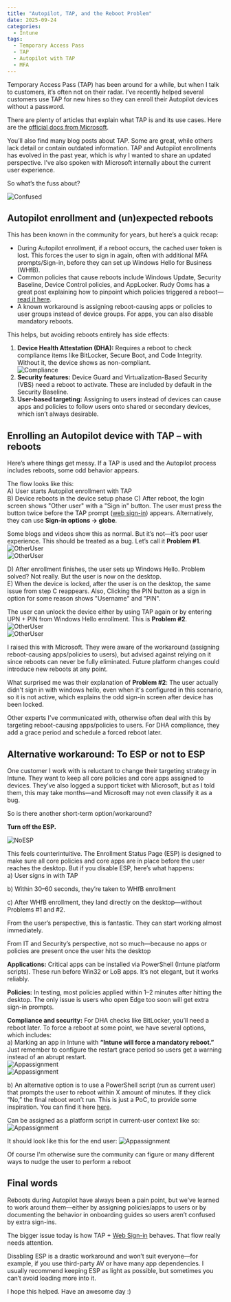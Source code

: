 ```yaml
---
title: "Autopilot, TAP, and the Reboot Problem"
date: 2025-09-24
categories:
  - Intune
tags:
  - Temporary Access Pass
  - TAP
  - Autopilot with TAP
  - MFA
---
```


Temporary Access Pass (TAP) has been around for a while, but when I talk to customers, it’s often not on their radar. I’ve recently helped several customers use TAP for new hires so they can enroll their Autopilot devices without a password.

There are plenty of articles that explain what TAP is and its use cases. Here are the [official docs from Microsoft](https://learn.microsoft.com/en-us/entra/identity/authentication/howto-authentication-temporary-access-pass).

You’ll also find many blog posts about TAP. Some are great, while others lack detail or contain outdated information. TAP and Autopilot enrollments has evolved in the past year, which is why I wanted to share an updated perspective. I’ve also spoken with Microsoft internally about the current user experience.

So what’s the fuss about?

![Confused](/assets/images/2025-09-26-TAP-And-Autopilot/ConfusedUser.png?raw=true "Confused User")

## Autopilot enrollment and (un)expected reboots

This has been known in the community for years, but here’s a quick recap:

* During Autopilot enrollment, if a reboot occurs, the cached user token is lost. This forces the user to sign in again, often with additional MFA prompts/Sign-in, before they can set up Windows Hello for Business (WHfB).
* Common policies that cause reboots include Windows Update, Security Baseline, Device Control policies, and AppLocker. Rudy Ooms has a great post explaining how to pinpoint which policies triggered a reboot—[read it here](https://patchmypc.com/blog/autopilot-unexpected-reboot-what-really-triggers-a-device-restart-and-how-to-fix-it/).
* A known workaround is assigning reboot-causing apps or policies to user groups instead of device groups. For apps, you can also disable mandatory reboots.

This helps, but avoiding reboots entirely has side effects:

1. **Device Health Attestation (DHA):** Requires a reboot to check compliance items like BitLocker, Secure Boot, and Code Integrity. Without it, the device shows as non-compliant.  
   ![Compliance](/assets/images/2025-09-26-TAP-And-Autopilot/DHA-Bitlocker.png?raw=true "Compliance Policy DHA")
2. **Security features:** Device Guard and Virtualization-Based Security (VBS) need a reboot to activate. These are included by default in the Security Baseline.
3. **User-based targeting:** Assigning to users instead of devices can cause apps and policies to follow users onto shared or secondary devices, which isn’t always desirable.

## Enrolling an Autopilot device with TAP – with reboots

Here’s where things get messy. If a TAP is used and the Autopilot process includes reboots, some odd behavior appears.

The flow looks like this:  
A) User starts Autopilot enrollment with TAP  
B) Device reboots in the device setup phase
C) After reboot, the login screen shows "Other user" with a "Sign in" button. The user must press the button twice before the TAP prompt ([web sign-in](https://learn.microsoft.com/en-us/windows/security/identity-protection/web-sign-in/?tabs=intune)) appears. Alternatively, they can use **Sign-in options → globe**.

Some blogs and videos show this as normal. But it’s not—it’s poor user experience. This should be treated as a bug. Let’s call it **Problem #1**.  
![OtherUser](/assets/images/2025-09-26-TAP-And-Autopilot/OtherUser-1.png?raw=true "Other User - Sign in screen")  
![OtherUser](/assets/images/2025-09-26-TAP-And-Autopilot/OtherUser-2.png?raw=true "Other User - Sign in screen")

D) After enrollment finishes, the user sets up Windows Hello. Problem solved? Not really. But the user is now on the desktop.  
E) When the device is locked, after the user is on the desktop, the same issue from step C reappears. Also, Clicking the PIN button as a sign in option for some reason shows "Username" and "PIN".

The user can unlock the device either by using TAP again or by entering UPN + PIN from Windows Hello enrollment. This is **Problem #2**.  
![OtherUser](/assets/images/2025-09-26-TAP-And-Autopilot/OtherUser-LockScreen-1.png?raw=true "Other User - Lockscreen")  
![OtherUser](/assets/images/2025-09-26-TAP-And-Autopilot/OtherUser-LockScreen-UserPass.png?raw=true "Other User - Lockscreen")

I raised this with Microsoft. They were aware of the workaround (assigning reboot-causing apps/policies to users), but advised against relying on it since reboots can never be fully eliminated. Future platform changes could introduce new reboots at any point.

What surprised me was their explanation of **Problem #2**: The user actually didn't sign in with windows hello, even when it's configured in this scenario, so it is not active, which explains the odd sign-in screen after device has been locked.

Other experts I've communicated with, otherwise often deal with this by targeting reboot-causing apps/policies to users. For DHA compliance, they add a grace period and schedule a forced reboot later.

## Alternative workaround: To ESP or not to ESP

One customer I work with is reluctant to change their targeting strategy in Intune. They want to keep all core policies and core apps assigned to devices. They’ve also logged a support ticket with Microsoft, but as I told them, this may take months—and Microsoft may not even classify it as a bug.

So is there another short-term option/workaround?

**Turn off the ESP.**

![NoESP](/assets/images/2025-09-26-TAP-And-Autopilot/NoESP.png?raw=true "Turn ESP Off")

This feels counterintuitive. The Enrollment Status Page (ESP) is designed to make sure all core policies and core apps are in place before the user reaches the desktop. But if you disable ESP, here’s what happens:  
a) User signs in with TAP  

b) Within 30–60 seconds, they’re taken to WHfB enrollment

c) After WHfB enrollment, they land directly on the desktop—without Problems #1 and #2.

From the user’s perspective, this is fantastic. They can start working almost immediately.  

From IT and Security’s perspective, not so much—because no apps or policies are present once the user hits the desktop

**Applications:** Critical apps can be installed via PowerShell (Intune platform scripts). These run before Win32 or LoB apps. It’s not elegant, but it works reliably.  

**Policies:** In testing, most policies applied within 1–2 minutes after hitting the desktop. The only issue is users who open Edge too soon will get extra sign-in prompts.  

**Compliance and security:** For DHA checks like BitLocker, you’ll need a reboot later. To force a reboot at some point, we have several options, which includes:  
a) Marking an app in Intune with **“Intune will force a mandatory reboot.”** Just remember to configure the restart grace period so users get a warning instead of an abrupt restart.  
   ![Appassignment](/assets/images/2025-09-26-TAP-And-Autopilot/AppAssignment-1.png?raw=true "App assignment: Mandatory Reboot")  
   ![Appassignment](/assets/images/2025-09-26-TAP-And-Autopilot/AppAssignment-2.png?raw=true "App assignment: Restart Grace Period")

b) An alternative option is to use a PowerShell script (run as current user) that prompts the user to reboot within X amount of minutes. If they click “No,” the final reboot won’t run. This is just a PoC, to provide some inspiration.
 You can find it here [here](https://github.com/thisisevilevil/IntunePublic/blob/main/PowerShell%20Scripts/Prompt-UserReboot.ps1).

 Can be assigned as a platform script in current-user context like so:
 ![Appassignment](/assets/images/2025-09-26-TAP-And-Autopilot/FinishSetup-UserPrompt-Assignment.png?raw=true "Platform script to prompt for reboot")

 It should look like this for the end user:
 ![Appassignment](/assets/images/2025-09-26-TAP-And-Autopilot/FinishSetup-UserPrompt-Reboot.png?raw=true "Platform script to prompt for reboot")

Of course I'm otherwise sure the community can figure or many different ways to nudge the user to perform a reboot

## Final words

Reboots during Autopilot have always been a pain point, but we’ve learned to work around them—either by assigning policies/apps to users or by documenting the behavior in onboarding guides so users aren’t confused by extra sign-ins.  

The bigger issue today is how TAP + [Web Sign-in](https://learn.microsoft.com/en-us/windows/security/identity-protection/web-sign-in/?tabs=intune) behaves. That flow really needs attention.  

Disabling ESP is a drastic workaround and won’t suit everyone—for example, if you use third-party AV or have many app dependencies. I usually recommend keeping ESP as light as possible, but sometimes you can’t avoid loading more into it.

I hope this helped. Have an awesome day :)
